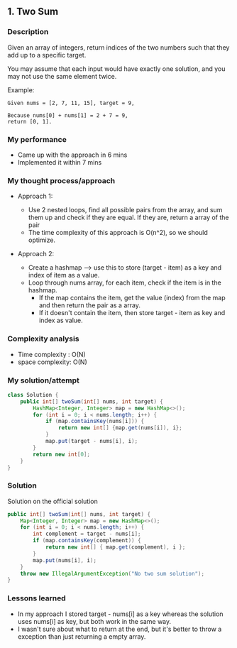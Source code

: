 ## 1. Two Sum

### Description

Given an array of integers, return indices of the two numbers such that they add up to a specific target.

You may assume that each input would have exactly one solution, and you may not use the same element twice.

Example:

```
Given nums = [2, 7, 11, 15], target = 9,

Because nums[0] + nums[1] = 2 + 7 = 9,
return [0, 1].
```

### My performance
- Came up with the approach in 6 mins
- Implemented it within 7 mins

### My thought process/approach
- Approach 1: 
	- Use 2 nested loops, find all possible pairs from the array, and sum them up and check if they are equal. If they are, return a array of the pair
	- The time complexity of this approach is O(n^2), so we should optimize.

- Approach 2:
	- Create a hashmap --> use this to store (target - item) as a key and index of item as a value.
	- Loop through nums array, for each item, check if the item is in the hashmap.
  		- If the map contains the item, get the value (index) from the map and then return the pair as a array.
  		- If it doesn't contain the item, then store target - item as key and index as value.

### Complexity analysis
- Time complexity : O(N)
- space complexity: O(N)
  
### My solution/attempt

```java
class Solution {
    public int[] twoSum(int[] nums, int target) {
        HashMap<Integer, Integer> map = new HashMap<>();
        for (int i = 0; i < nums.length; i++) {
            if (map.containsKey(nums[i])) {
                return new int[] {map.get(nums[i]), i};
            }
            map.put(target - nums[i], i);
        }
        return new int[0];
    }
}
```

### Solution
Solution on the official solution

```java
public int[] twoSum(int[] nums, int target) {
    Map<Integer, Integer> map = new HashMap<>();
    for (int i = 0; i < nums.length; i++) {
        int complement = target - nums[i];
        if (map.containsKey(complement)) {
            return new int[] { map.get(complement), i };
        }
        map.put(nums[i], i);
    }
    throw new IllegalArgumentException("No two sum solution");
}
```

### Lessons learned
- In my approach I stored target - nums[i] as a key whereas the solution uses nums[i] as key, but both work in the same way. 
- I wasn't sure about what to return at the end, but it's better to throw a exception than just returning a empty array. 